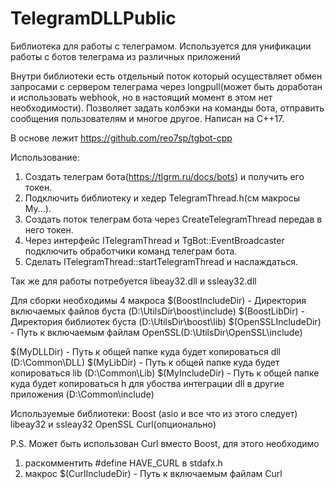 # TelegramDLLPublic
Библиотека для работы с телеграмом. Используется для унификации работы с ботов телеграма из различных приложений

Внутри библиотеки есть отдельный поток который осуществляет обмен запросами с сервером телеграма через longpull(может быть доработан и использовать webhook, но в настоящий момент в этом нет необходимости). Позволяет задать колбэки на команды бота, отправить сообщения пользователям и многое другое. Написан на C++17.

В основе лежит https://github.com/reo7sp/tgbot-cpp

Использование:
1. Создать телеграм бота(https://tlgrm.ru/docs/bots) и получить его токен.
2. Подключить библиотеку и хедер TelegramThread.h(см макросы My...).
3. Создать поток телеграм бота через CreateTelegramThread передав в него токен.
4. Через интерфейс ITelegramThread и TgBot::EventBroadcaster подключить обработчики команд телеграм бота.
5. Сделать ITelegramThread::startTelegramThread и наслаждаться.

Так же для работы потребуется libeay32.dll и ssleay32.dll

Для сборки необходимы 4 макроса
$(BoostIncludeDir) - Директория включаемых файлов буста (D:\UtilsDir\boost\include\)
$(BoostLibDir)     - Директория библиотек буста         (D:\UtilsDir\boost\lib\)
$(OpenSSLIncludeDir)  - Путь к включаемым файлам OpenSSL(D:\UtilsDir\OpenSSL\include\)

$(MyDLLDir)     - Путь к общей папке куда будет копироваться dll  (D:\Common\DLL\)
$(MyLibDir)     - Путь к общей папке куда будет копироваться lib  (D:\Common\Lib\)
$(MyIncludeDir) - Путь к общей папке куда будет копироваться h для убоства интеграции dll в другие приложения (D:\Common\include\)

Используемые библиотеки:
Boost (asio и все что из этого следует)
libeay32 и ssleay32
OpenSSL
Curl(опционально)


P.S. Может быть использован Curl вместо Boost, для этого необходимо
1. раскомментить #define HAVE_CURL в stdafx.h
2. макрос $(CurlIncludeDir) - Путь к включаемым файлам Curl
